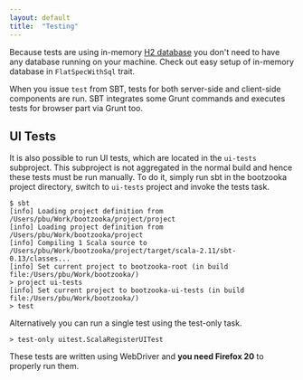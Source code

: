 ```yaml
---
layout: default
title:  "Testing"
---
```


Because tests are using in-memory [H2 database](http://www.h2database.com/html/main.html) you don't need to have any database running on your machine. Check out easy setup of in-memory database in `FlatSpecWithSql` trait.

When you issue `test` from SBT, tests for both server-side and client-side components are run. SBT integrates some Grunt
commands and executes tests for browser part via Grunt too.

## UI Tests

It is also possible to run UI tests, which are located in the `ui-tests` subproject. This subproject is not aggregated in the normal build and hence these tests must be run manually. To do it, simply run sbt in the bootzooka project directory, switch to `ui-tests` project and invoke the tests task.

    $ sbt
    [info] Loading project definition from /Users/pbu/Work/bootzooka/project/project
    [info] Loading project definition from /Users/pbu/Work/bootzooka/project
    [info] Compiling 1 Scala source to /Users/pbu/Work/bootzooka/project/target/scala-2.11/sbt-0.13/classes...
    [info] Set current project to bootzooka-root (in build file:/Users/pbu/Work/bootzooka/)
    > project ui-tests
    [info] Set current project to bootzooka-ui-tests (in build file:/Users/pbu/Work/bootzooka/)
    > test

Alternatively you can run a single test using the test-only task.

    > test-only uitest.ScalaRegisterUITest

These tests are written using WebDriver and __you need Firefox 20__ to properly run them.